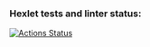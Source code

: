 ### Hexlet tests and linter status:
[![Actions Status](https://github.com/nail685/algorithms-project-69/actions/workflows/hexlet-check.yml/badge.svg)](https://github.com/nail685/algorithms-project-69/actions)